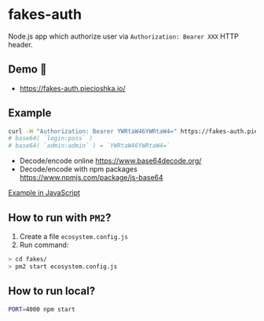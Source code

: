 # fakes-auth

Node.js app which authorize user via `Authorization: Bearer XXX` HTTP header.

## Demo 🎉

* <https://fakes-auth.piecioshka.io/>

## Example

```bash
curl -H "Authorization: Bearer YWRtaW46YWRtaW4=" https://fakes-auth.piecioshka.io/
# base64( `login:pass` )
# base64( `admin:admin` ) = `YWRtaW46YWRtaW4=`
```

* Decode/encode online https://www.base64decode.org/
* Decode/encode with npm packages https://www.npmjs.com/package/js-base64

[Example in JavaScript](/demo/auth.demo.js)

## How to run with `PM2`?

1. Create a file `ecosystem.config.js`
2. Run command:

  ```bash
  > cd fakes/
  > pm2 start ecosystem.config.js
  ```

## How to run local?

```bash
PORT=4000 npm start
```
